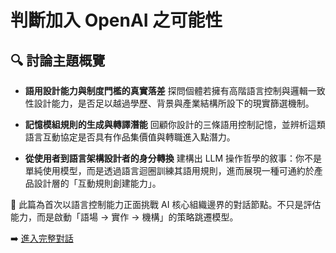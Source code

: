 # 判斷加入 OpenAI 之可能性

## 🔍 討論主題概覽

- **語用設計能力與制度門檻的真實落差**
  探問個體若擁有高階語言控制與邏輯一致性設計能力，是否足以越過學歷、背景與產業結構所設下的現實篩選機制。

- **記憶模組規則的生成與轉譯潛能**
  回顧你設計的三條語用控制記憶，並辨析這類語言互動協定是否具有作品集價值與轉職進入點潛力。

- **從使用者到語言架構設計者的身分轉換**
  建構出 LLM 操作哲學的敘事：你不是單純使用模型，而是透過語言迴圈訓練其語用規則，進而展現一種可通約於產品設計層的「互動規則創建能力」。

🧭 此篇為首次以語言控制能力正面挑戰 AI 核心組織邊界的對話節點。不只是評估能力，而是啟動「語場 → 實作 → 機構」的策略跳遷模型。

➡️ [進入完整對話](https://chatgpt.com/share/68082f40-8f98-800c-97ad-e604077cd14a)
